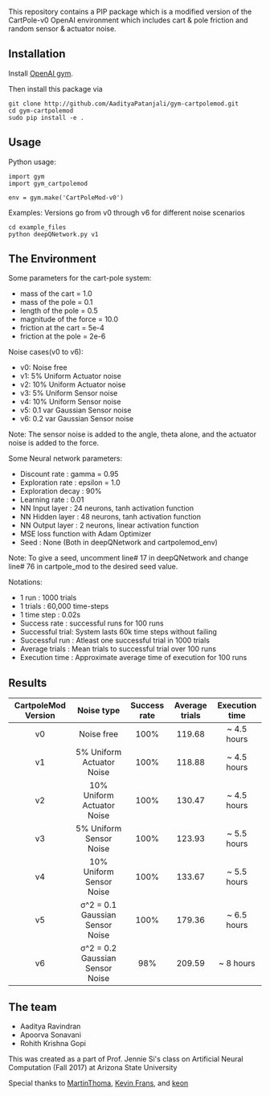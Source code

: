 This repository contains a PIP package which is a modified version of the 
CartPole-v0 OpenAI environment which includes cart & pole friction and random sensor & actuator noise.


## Installation

Install [OpenAI gym](https://gym.openai.com/docs/).

Then install this package via

```
git clone http://github.com/AadityaPatanjali/gym-cartpolemod.git
cd gym-cartpolemod
sudo pip install -e .
```

## Usage
Python usage:
```
import gym
import gym_cartpolemod

env = gym.make('CartPoleMod-v0')
```
Examples:
Versions go from v0 through v6 for different noise scenarios
```
cd example_files
python deepQNetwork.py v1
```

## The Environment

Some parameters for the cart-pole system:
- mass of the cart = 1.0
- mass of the pole = 0.1
- length of the pole = 0.5 
- magnitude of the force = 10.0
- friction at the cart = 5e-4
- friction at the pole = 2e-6

Noise cases(v0 to v6):
- v0: Noise free
- v1: 5%  Uniform Actuator noise
- v2: 10% Uniform Actuator noise
- v3: 5%  Uniform Sensor noise
- v4: 10% Uniform Sensor noise
- v5: 0.1 var Gaussian Sensor noise
- v6: 0.2 var Gaussian Sensor noise

Note: The sensor noise is added to the angle, theta alone, and the actuator noise is added to the force.

Some Neural network parameters:
- Discount rate     : gamma = 0.95
- Exploration rate  : epsilon = 1.0
- Exploration decay : 90%
- Learning rate 	: 0.01
- NN Input layer	: 24 neurons, tanh activation function
- NN Hidden layer	: 48 neurons, tanh activation function
- NN Output layer	: 2 neurons, linear activation function
- MSE loss function with Adam Optimizer
- Seed			: None (Both in deepQNetwork and cartpolemod_env)

Note: To give a seed, uncomment line# 17 in deepQNetwork and change line# 76 in cartpole_mod to the desired seed value. 

Notations:
- 1 run	      	  : 1000 trials
- 1 trials    	  : 60,000 time-steps
- 1 time step 	  : 0.02s
- Success rate	  : successful runs for 100 runs
- Successful trial: System lasts 60k time steps without failing
- Successful run  : Atleast one successful trial in 1000 trials
- Average trials  : Mean trials to successful trial over 100 runs
- Execution time  : Approximate average time of execution for 100 runs

## Results
|CartpoleMod Version|Noise type|Success rate|Average trials|Execution time|
|:---:|:---:|:---:|:---:|:---:|
|v0|Noise free|100%|119.68|~ 4.5 hours|
|v1|5% Uniform Actuator Noise|100%|118.88|~ 4.5 hours|
|v2|10% Uniform Actuator Noise|100%|130.47|~ 4.5 hours|
|v3|5% Uniform Sensor Noise|100%|123.93|~ 5.5 hours|
|v4|10% Uniform Sensor Noise|100%|133.67|~ 5.5 hours|
|v5|σ^2 = 0.1 Gaussian Sensor Noise|100%|179.36|~ 6.5 hours|
|v6|σ^2 = 0.2 Gaussian Sensor Noise|98%|209.59|~ 8 hours|

## The team
- Aaditya Ravindran
- Apoorva Sonavani
- Rohith Krishna Gopi

This was created as a part of Prof. Jennie Si's class on Artificial Neural Computation (Fall 2017) at Arizona State University

Special thanks to [MartinThoma](https://github.com/MartinThoma/banana-gym), [Kevin Frans](https://github.com/kvfrans/openai-cartpole), and [keon](https://keon.io/deep-q-learning/)
